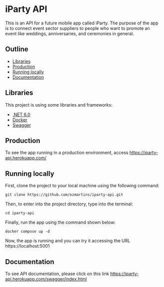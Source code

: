 # iParty API

This is an API for a future mobile app called iParty. The purpose of the app is to connect event sector suppliers to people who want to promote an event like weddings, anniversaries, and ceremonies in general.

## Outline

 - [Libraries](#libraries)
 - [Production](#production)
 - [Running locally](#running-locally)
 - [Documentation](#documentation)

## Libraries

This project is using some libraries and frameworks:

 - [.NET 6.0](https://dotnet.microsoft.com/en-us/download/dotnet/6.0)
 - [Docker](https://docs.docker.com/)
 - [Swagger](https://swagger.io/)

## Production

To see the app running in a production environment, access https://iparty-api.herokuapp.com/

## Running locally

First, clone the project to your local machine using the following command:

```
git clone https://github.com/ozmartins/iparty-api.git
```

Then, to enter into the project directory, type into the terminal:

```
cd iparty-api
```
Finally, run the app using the command shown below:

```
docker compose up -d
```

Now, the app is running and you can try it accessing the URL https://localhost:5001

## Documentation

To see API documentation, please click on this link https://iparty-api.herokuapp.com/swagger/index.html
